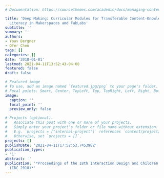```yaml
---
# Documentation: https://sourcethemes.com/academic/docs/managing-content/

title: 'Deep Making: Curricular Modules for Transferable Content-Knowledge and Scientific
  Literacy in Makerspaces and FabLabs'
subtitle: ''
summary: ''
authors:
- Yoav Bergner
- Ofer Chen
tags: []
categories: []
date: '2018-01-01'
lastmod: 2021-04-11T13:52:43-04:00
featured: false
draft: false

# Featured image
# To use, add an image named `featured.jpg/png` to your page's folder.
# Focal points: Smart, Center, TopLeft, Top, TopRight, Left, Right, BottomLeft, Bottom, BottomRight.
image:
  caption: ''
  focal_point: ''
  preview_only: false

# Projects (optional).
#   Associate this post with one or more of your projects.
#   Simply enter your project's folder or file name without extension.
#   E.g. `projects = ["internal-project"]` references `content/project/deep-learning/index.md`.
#   Otherwise, set `projects = []`.
projects: []
publishDate: '2021-04-11T17:52:53.745398Z'
publication_types:
- '1'
abstract: ''
publication: '*Proceedings of the 18th Interaction Design and Children Conference
  (IDC 2018)*'
---
```

